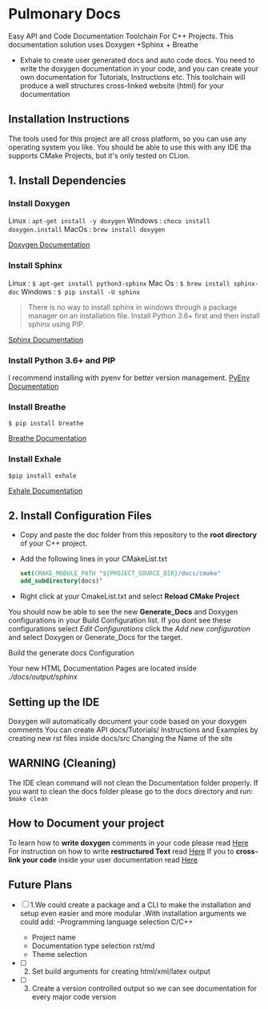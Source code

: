 
# Pulmonary Docs
 Easy API and Code Documentation Toolchain For C++ Projects. This documentation solution uses Doxygen +Sphinx + Breathe
 + Exhale to create user generated docs and auto code docs.
 You need to write the doxygen documentation in your code, and you can create your own documentation for Tutorials, Instructions etc. This toolchain will produce a well structures cross-linked website (html) for your documentation

 ## Installation Instructions
 The tools used for this project are all cross platform, so you can use any operating system you like. You should be able to use this with any IDE tha supports CMake Projects, but it's only tested on CLion.
## 1. Install Dependencies
### Install Doxygen
Linux : `apt-get install -y doxygen`
Windows : `choco install doxygen.install`
MacOs : `brew install doxygen`

[Doxygen Documentation](https://www.doxygen.nl/index.html)
### Install Sphinx
Linux : `$ apt-get install python3-sphinx`
Mac Os : `$ brew install sphinx-doc`
Windows : `$ pip install -U sphinx`
> There is no way to install sphinx in windows through a package manager on an installation file. Install Python 3.6+ first and then install sphinx using PIP.

[Sphinx Documentation](https://www.sphinx-doc.org/en/master/usage/installation.html)

### Install Python 3.6+ and PIP
I recommend installing with pyenv for better version management.
[PyEnv Documentation](https://github.com/pyenv/pyenv)

### Install Breathe
`$ pip install breathe`

[Breathe Documentation](https://breathe.readthedocs.io/en/latest/)

### Install Exhale
`$pip install exhale`

[Exhale Documentation](https://exhale.readthedocs.io/en/latest/)

## 2. Install Configuration Files

 - Copy and paste the doc folder from this repository to the **root directory** of your C++ project.
 - Add the following lines in your CMakeList.txt

	```cmake
	set(CMAKE_MODULE_PATH "${PROJECT_SOURCE_DIR}/docs/cmake" 			${CMAKE_MODULE_PATH})
	add_subdirectory(docs)'
	```
 - Right click at your CmakeList.txt and select **Reload CMake Project**


You should now be able to see the new **Generate_Docs** and Doxygen configurations in your Build Configuration list.
If you dont see these configurations select *Edit Configurations* click the *Add new configuration*  and select Doxygen or Generate_Docs for the target.

Build the generate docs Configuration

Your new HTML Documentation Pages are located inside  *./docs/output/sphinx*

## Setting up the IDE
Doxygen will automatically document your code based on your doxygen comments
You can create API docs/Tutorials/ Instructions and Examples by creating new rst files inside docs/src
Changing the Name of the site

## WARNING (Cleaning)
The IDE clean command will not  clean the Documentation folder properly. If you want to clean the docs folder please go
to the docs directory and run:
`$make clean`

## How to Document your project
 To learn how to **write doxygen** comments in your code please read [Here](https://www.doxygen.nl/manual/docblocks.html)
 For instruction on how to write **restructured Text** read [Here](https://docutils.readthedocs.io/en/sphinx-docs/user/rst/cheatsheet.html)
If you  to **cross-link your code** inside your user documentation read [Here](#TODO)
## Future Plans

 - [ ] 1.We could create a package and a CLI to make the installation and setup even easier and more modular .With  installation arguments we could add:
	  -Programming language selection C/C++
	 - Project name
	 - Documentation  type selection rst/md
	 - Theme selection

 - [ ] 2. Set build arguments for creating html/xml/latex output
 - [ ] 3. Create a version controlled output so we can see documentation for every major code version
